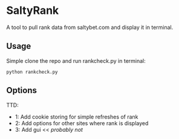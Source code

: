 # SaltyRank
A tool to pull rank data from saltybet.com and display it in terminal.

## Usage
Simple clone the repo and run rankcheck.py in terminal:

`python rankcheck.py`

## Options
TTD: 
* 1: Add cookie storing for simple refreshes of rank
* 2: Add options for other sites where rank is displayed
* 3: Add gui << *probably not*
